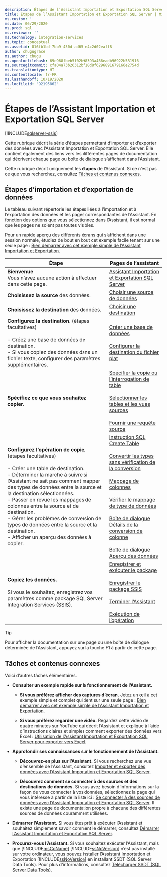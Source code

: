 ```yaml
---
description: Étapes de l’Assistant Importation et Exportation SQL Server
title: Étapes de l’Assistant Importation et Exportation SQL Server | Microsoft Docs
ms.custom: ''
ms.date: 06/29/2020
ms.prod: sql
ms.reviewer: ''
ms.technology: integration-services
ms.topic: conceptual
ms.assetid: 816fb1bd-7bb9-450d-ad65-e4c2d02eaff8
author: chugugrace
ms.author: chugu
ms.openlocfilehash: 69e968fbeb5f02b98393a466eadb96922b581916
ms.sourcegitcommit: cfa04a73b26312bf18d8f6296891679166e2754d
ms.translationtype: HT
ms.contentlocale: fr-FR
ms.lasthandoff: 10/19/2020
ms.locfileid: "92195862"
---
```

# <a name="steps-in-the-sql-server-import-and-export-wizard"></a>Étapes de l’Assistant Importation et Exportation SQL Server

[!INCLUDE[sqlserver-ssis](../../includes/applies-to-version/sqlserver-ssis.md)]


Cette rubrique décrit la série d’étapes permettant d’importer et d’exporter des données avec l’Assistant Importation et Exportation SQL Server. Elle contient également des liens vers les différentes pages de documentation qui décrivent chaque page ou boîte de dialogue s’affichant dans l’Assistant.

Cette rubrique décrit uniquement les **étapes** de l’Assistant. Si ce n’est pas ce que vous recherchez, consultez [Tâches et contenus connexes](#related).

## <a name="steps-for-importing-and-exporting-data"></a>Étapes d’importation et d’exportation de données  
 Le tableau suivant répertorie les étapes liées à l’importation et à l’exportation des données et les pages correspondantes de l’Assistant. En fonction des options que vous sélectionnez dans l’Assistant, il est normal que les pages ne soient pas toutes visibles.  

Pour un rapide aperçu des différents écrans qui s’affichent dans une session normale, étudiez de bout en bout cet exemple facile tenant sur une seule page : [Bien démarrer avec cet exemple simple de l’Assistant Importation et Exportation](../../integration-services/import-export-data/get-started-with-this-simple-example-of-the-import-and-export-wizard.md).

|Étape|Pages de l’assistant|  
|----------|------------------|  
|**Bienvenue**<br />Vous n’avez aucune action à effectuer dans cette page.|[Assistant Importation et Exportation SQL Server](../../integration-services/import-export-data/welcome-to-sql-server-import-and-export-wizard.md)|  
|**Choisissez la source** des données.|[Choisir une source de données](../../integration-services/import-export-data/choose-a-data-source-sql-server-import-and-export-wizard.md)|  
|**Choisissez la destination** des données.|[Choisir une destination](../../integration-services/import-export-data/choose-a-destination-sql-server-import-and-export-wizard.md)|  
|**Configurez la destination**. (étapes facultatives)<br /><br /> -   Créez une base de données de destination.<br />-   Si vous copiez des données dans un fichier texte, configurer des paramètres supplémentaires.|[Créer une base de données](../../integration-services/import-export-data/create-database-sql-server-import-and-export-wizard.md)<br /><br />[Configurer la destination du fichier plat](../../integration-services/import-export-data/configure-flat-file-destination-sql-server-import-and-export-wizard.md)|  
|**Spécifiez ce que vous souhaitez copier.**|[Spécifier la copie ou l’interrogation de table](../../integration-services/import-export-data/specify-table-copy-or-query-sql-server-import-and-export-wizard.md)<br /><br />[Sélectionner les tables et les vues sources](../../integration-services/import-export-data/select-source-tables-and-views-sql-server-import-and-export-wizard.md)<br /><br />[Fournir une requête source](../../integration-services/import-export-data/provide-a-source-query-sql-server-import-and-export-wizard.md)|  
|**Configurez l’opération de copie**. (étapes facultatives)<br /><br /> -   Créer une table de destination.<br />-   Déterminer la marche à suivre si l’Assistant ne sait pas comment mapper des types de données entre la source et la destination sélectionnées.<br />-   Passer en revue les mappages de colonnes entre la source et de destination.<br />-   Gérer les problèmes de conversion de types de données entre la source et la destination.<br />-   Afficher un aperçu des données à copier.|[Instruction SQL Create Table](../../integration-services/import-export-data/create-table-sql-statement-sql-server-import-and-export-wizard.md)<br /><br />[Convertir les types sans vérification de la conversion](../../integration-services/import-export-data/convert-types-without-conversion-checking-sql-server-import-and-export-wizard.md)<br /><br />[Mappage de colonnes](../../integration-services/import-export-data/column-mappings-sql-server-import-and-export-wizard.md)<br /><br />[Vérifier le mappage de type de données](../../integration-services/import-export-data/review-data-type-mapping-sql-server-import-and-export-wizard.md)<br /><br />[Boîte de dialogue Détails de la conversion de colonne](../../integration-services/import-export-data/column-conversion-details-dialog-box-sql-server-import-and-export-wizard.md)<br /><br />[Boîte de dialogue Aperçu des données](../../integration-services/import-export-data/preview-data-dialog-box-sql-server-import-and-export-wizard.md)|  
|**Copiez les données.**<br /><br /> Si vous le souhaitez, enregistrez vos paramètres comme package SQL Server Integration Services (SSIS).|[Enregistrer et exécuter le package](../../integration-services/import-export-data/save-and-run-package-sql-server-import-and-export-wizard.md)<br /><br />[Enregistrer le package SSIS](../../integration-services/import-export-data/save-ssis-package-sql-server-import-and-export-wizard.md)<br /><br />[Terminer l’Assistant](../../integration-services/import-export-data/complete-the-wizard-sql-server-import-and-export-wizard.md)<br /><br />[Exécution de l’opération](../../integration-services/import-export-data/performing-operation-sql-server-import-and-export-wizard.md)|  

> [!TIP]
> Pour afficher la documentation sur une page ou une boîte de dialogue déterminée de l’Assistant, appuyez sur la touche F1 à partir de cette page.

## <a name="related-tasks-and-content"></a><a name="related"></a> Tâches et contenus connexes  
Voici d’autres tâches élémentaires.
-   **Consulter un exemple rapide sur le fonctionnement de l’Assistant.**

    -   **Si vous préférez afficher des captures d’écran.** Jetez un œil à cet exemple simple et complet qui tient sur une seule page : [Bien démarrer avec cet exemple simple de l’Assistant Importation et Exportation](../../integration-services/import-export-data/get-started-with-this-simple-example-of-the-import-and-export-wizard.md).

    -   **Si vous préférez regarder une vidéo.** Regardez cette vidéo de quatre minutes sur YouTube qui décrit l’Assistant et explique à l’aide d’instructions claires et simples comment exporter des données vers Excel : [Utilisation de l’Assistant Importation et Exportation SQL Server pour exporter vers Excel](https://go.microsoft.com/fwlink/?linkid=829049).

-   **Approfondir ses connaissances sur le fonctionnement de l’Assistant.**

    -   **Découvrez-en plus sur l’Assistant.** Si vous recherchez une vue d’ensemble de l’Assistant, consultez [Importer et exporter des données avec l’Assistant Importation et Exportation SQL Server](../../integration-services/import-export-data/import-and-export-data-with-the-sql-server-import-and-export-wizard.md).

    -   **Découvrez comment se connecter à des sources et des destinations de données.** Si vous avez besoin d’informations sur la façon de vous connecter à vos données, sélectionnez la page qui vous intéresse à partir de la liste ici : [Se connecter à des sources de données avec l’Assistant Importation et Exportation SQL Server](../../integration-services/import-export-data/connect-to-data-sources-with-the-sql-server-import-and-export-wizard.md). Il existe une page de documentation propre à chacune des différentes sources de données couramment utilisées. 

-   **Démarrer l’Assistant.** Si vous êtes prêt à exécuter l’Assistant et souhaitez simplement savoir comment le démarrer, consultez [Démarrer l’Assistant Importation et Exportation SQL Server](../../integration-services/import-export-data/start-the-sql-server-import-and-export-wizard.md).

-   **Procurez-vous l’Assistant.** Si vous souhaitez exécuter l’Assistant, mais que [!INCLUDE[msCoName](../../includes/msconame-md.md)] [!INCLUDE[ssNoVersion](../../includes/ssnoversion-md.md)] n’est pas installé sur votre ordinateur, vous pouvez installer l’Assistant Importation et Exportation [!INCLUDE[ssNoVersion](../../includes/ssnoversion-md.md)] en installant SSDT (SQL Server Data Tools). Pour plus d’informations, consultez [Télécharger SSDT (SQL Server Data Tools)](../../ssdt/download-sql-server-data-tools-ssdt.md).